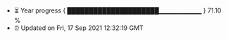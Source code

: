 - ⏳ Year progress { █████████████████████▁▁▁▁▁▁▁▁▁ } 71.10 %
- ⏰ Updated on Fri, 17 Sep 2021 12:32:19 GMT

